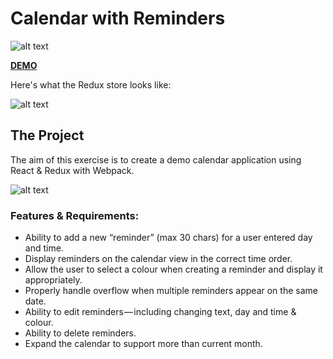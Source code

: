 # Calendar with Reminders

![alt text](https://i.imgur.com/45OwGM8.png)

[**DEMO**](https://anrao91.github.io/calendar-reminder/)

Here's what the Redux store looks like:

![alt text](https://i.imgur.com/9tgdif0.png)

## The Project

The aim of this exercise is to create a demo calendar application using React & Redux with Webpack.

![alt text](https://i.imgur.com/PaodzTj.png)

### Features & Requirements:

-   Ability to add a new “reminder” (max 30 chars) for a user entered day and time.
-   Display reminders on the calendar view in the correct time order.
-   Allow the user to select a colour when creating a reminder and display it appropriately.
-   Properly handle overflow when multiple reminders appear on the same date.
-   Ability to edit reminders — including changing text, day and time & colour.
-   Ability to delete reminders.
-   Expand the calendar to support more than current month.

